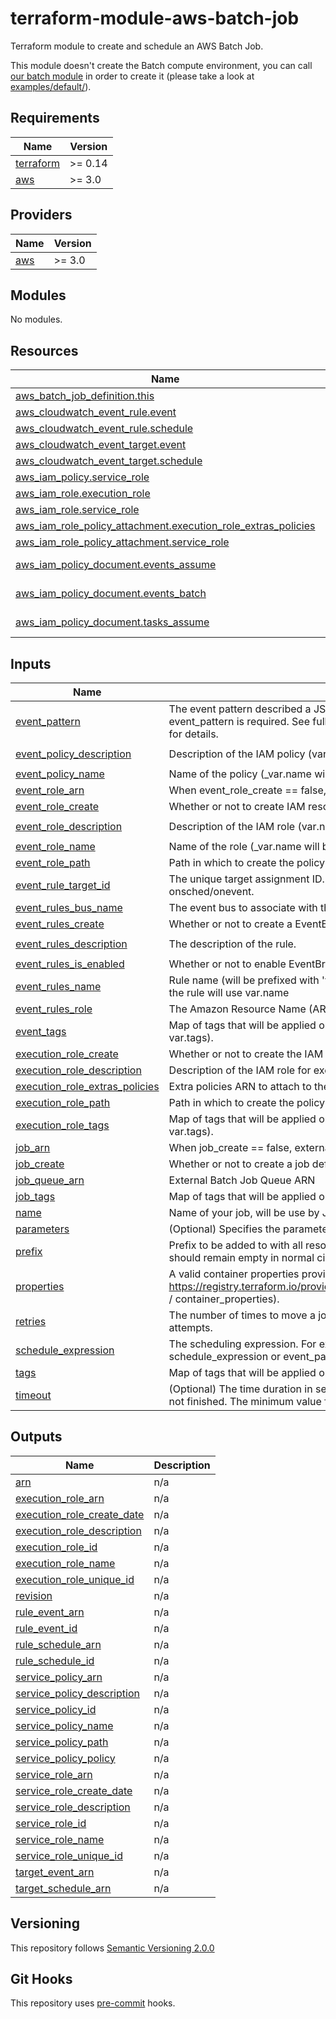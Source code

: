 # terraform-module-aws-batch-job

Terraform module to create and schedule an AWS Batch Job.

This module doesn't create the Batch compute environment, you can call [our batch module](https://scm.dazzlingwrench.fxinnovation.com/fxinnovation-public/terraform-module-aws-batch) in order to create it (please take a look at [examples/default/](examples/default/)).

<!-- BEGINNING OF PRE-COMMIT-TERRAFORM DOCS HOOK -->
## Requirements

| Name | Version |
|------|---------|
| <a name="requirement_terraform"></a> [terraform](#requirement\_terraform) | >= 0.14 |
| <a name="requirement_aws"></a> [aws](#requirement\_aws) | >= 3.0 |

## Providers

| Name | Version |
|------|---------|
| <a name="provider_aws"></a> [aws](#provider\_aws) | >= 3.0 |

## Modules

No modules.

## Resources

| Name | Type |
|------|------|
| [aws_batch_job_definition.this](https://registry.terraform.io/providers/hashicorp/aws/latest/docs/resources/batch_job_definition) | resource |
| [aws_cloudwatch_event_rule.event](https://registry.terraform.io/providers/hashicorp/aws/latest/docs/resources/cloudwatch_event_rule) | resource |
| [aws_cloudwatch_event_rule.schedule](https://registry.terraform.io/providers/hashicorp/aws/latest/docs/resources/cloudwatch_event_rule) | resource |
| [aws_cloudwatch_event_target.event](https://registry.terraform.io/providers/hashicorp/aws/latest/docs/resources/cloudwatch_event_target) | resource |
| [aws_cloudwatch_event_target.schedule](https://registry.terraform.io/providers/hashicorp/aws/latest/docs/resources/cloudwatch_event_target) | resource |
| [aws_iam_policy.service_role](https://registry.terraform.io/providers/hashicorp/aws/latest/docs/resources/iam_policy) | resource |
| [aws_iam_role.execution_role](https://registry.terraform.io/providers/hashicorp/aws/latest/docs/resources/iam_role) | resource |
| [aws_iam_role.service_role](https://registry.terraform.io/providers/hashicorp/aws/latest/docs/resources/iam_role) | resource |
| [aws_iam_role_policy_attachment.execution_role_extras_policies](https://registry.terraform.io/providers/hashicorp/aws/latest/docs/resources/iam_role_policy_attachment) | resource |
| [aws_iam_role_policy_attachment.service_role](https://registry.terraform.io/providers/hashicorp/aws/latest/docs/resources/iam_role_policy_attachment) | resource |
| [aws_iam_policy_document.events_assume](https://registry.terraform.io/providers/hashicorp/aws/latest/docs/data-sources/iam_policy_document) | data source |
| [aws_iam_policy_document.events_batch](https://registry.terraform.io/providers/hashicorp/aws/latest/docs/data-sources/iam_policy_document) | data source |
| [aws_iam_policy_document.tasks_assume](https://registry.terraform.io/providers/hashicorp/aws/latest/docs/data-sources/iam_policy_document) | data source |

## Inputs

| Name | Description | Type | Default | Required |
|------|-------------|------|---------|:--------:|
| <a name="input_event_pattern"></a> [event\_pattern](#input\_event\_pattern) | The event pattern described a JSON object. At least one of schedule\_expression or event\_pattern is required. See full documentation of Events and Event Patterns in EventBridge for details. | `string` | `null` | no |
| <a name="input_event_policy_description"></a> [event\_policy\_description](#input\_event\_policy\_description) | Description of the IAM policy (var.name will be appended). | `string` | `"Service Role for EventBridge / Batch Job"` | no |
| <a name="input_event_policy_name"></a> [event\_policy\_name](#input\_event\_policy\_name) | Name of the policy (\_var.name will be appended). | `string` | `"AWS_Events_Invoke_Batch_Job_Queue"` | no |
| <a name="input_event_role_arn"></a> [event\_role\_arn](#input\_event\_role\_arn) | When event\_role\_create == false, external Service Role ARN | `string` | `null` | no |
| <a name="input_event_role_create"></a> [event\_role\_create](#input\_event\_role\_create) | Whether or not to create IAM resources for EventBridge. | `bool` | `true` | no |
| <a name="input_event_role_description"></a> [event\_role\_description](#input\_event\_role\_description) | Description of the IAM role (var.name will be appended). | `string` | `"Service Role for EventBridge / Batch Job"` | no |
| <a name="input_event_role_name"></a> [event\_role\_name](#input\_event\_role\_name) | Name of the role (\_var.name will be appended). | `string` | `"AWS_Events_Invoke_Batch_Job_Queue"` | no |
| <a name="input_event_role_path"></a> [event\_role\_path](#input\_event\_role\_path) | Path in which to create the policy. | `string` | `"/service-role/"` | no |
| <a name="input_event_rule_target_id"></a> [event\_rule\_target\_id](#input\_event\_rule\_target\_id) | The unique target assignment ID. Will be prefixed with var.prefix and sufixed by -onsched/onevent. | `string` | `"batchjob"` | no |
| <a name="input_event_rules_bus_name"></a> [event\_rules\_bus\_name](#input\_event\_rules\_bus\_name) | The event bus to associate with this rule. If you omit this, the default event bus is used. | `string` | `null` | no |
| <a name="input_event_rules_create"></a> [event\_rules\_create](#input\_event\_rules\_create) | Whether or not to create a EventBridge rule | `bool` | `true` | no |
| <a name="input_event_rules_description"></a> [event\_rules\_description](#input\_event\_rules\_description) | The description of the rule. | `string` | `"Run batch job based on event or schedule"` | no |
| <a name="input_event_rules_is_enabled"></a> [event\_rules\_is\_enabled](#input\_event\_rules\_is\_enabled) | Whether or not to enable EventBridge Rule | `bool` | `true` | no |
| <a name="input_event_rules_name"></a> [event\_rules\_name](#input\_event\_rules\_name) | Rule name (will be prefixed with 'var.prefix-job-' and sufixed with '-onsched/onevent'). If null, the rule will use var.name | `string` | `null` | no |
| <a name="input_event_rules_role"></a> [event\_rules\_role](#input\_event\_rules\_role) | The Amazon Resource Name (ARN) associated with the role that is used for target invocation. | `string` | `null` | no |
| <a name="input_event_tags"></a> [event\_tags](#input\_event\_tags) | Map of tags that will be applied on EventBridge and IAM resources (merged on local.tags, var.tags). | `map(string)` | `{}` | no |
| <a name="input_execution_role_create"></a> [execution\_role\_create](#input\_execution\_role\_create) | Whether or not to create the IAM execution role. | `bool` | `true` | no |
| <a name="input_execution_role_description"></a> [execution\_role\_description](#input\_execution\_role\_description) | Description of the IAM role for executing task (var.name will be appended). | `string` | `"Execution role for tasks"` | no |
| <a name="input_execution_role_extras_policies"></a> [execution\_role\_extras\_policies](#input\_execution\_role\_extras\_policies) | Extra policies ARN to attach to the execution role | `list(string)` | `[]` | no |
| <a name="input_execution_role_path"></a> [execution\_role\_path](#input\_execution\_role\_path) | Path in which to create the policy for executing task. | `string` | `"/"` | no |
| <a name="input_execution_role_tags"></a> [execution\_role\_tags](#input\_execution\_role\_tags) | Map of tags that will be applied on IAM resources for execution role (merged on local.tags, var.tags). | `map(string)` | `{}` | no |
| <a name="input_job_arn"></a> [job\_arn](#input\_job\_arn) | When job\_create == false, external job definition ARN | `string` | `null` | no |
| <a name="input_job_create"></a> [job\_create](#input\_job\_create) | Whether or not to create a job definition | `bool` | `true` | no |
| <a name="input_job_queue_arn"></a> [job\_queue\_arn](#input\_job\_queue\_arn) | External Batch Job Queue ARN | `string` | n/a | yes |
| <a name="input_job_tags"></a> [job\_tags](#input\_job\_tags) | Map of tags that will be applied on job definition (merged on local.tags, var.tags). | `map(string)` | `{}` | no |
| <a name="input_name"></a> [name](#input\_name) | Name of your job, will be use by Job definition and EventBridge resources. | `string` | n/a | yes |
| <a name="input_parameters"></a> [parameters](#input\_parameters) | (Optional) Specifies the parameter substitution placeholders to set in the job definition. | `map(string)` | `{}` | no |
| <a name="input_prefix"></a> [prefix](#input\_prefix) | Prefix to be added to with all resource's names of the module. Prefix is mainly used for tests and should remain empty in normal circumstances. | `string` | `""` | no |
| <a name="input_properties"></a> [properties](#input\_properties) | A valid container properties provided as a map (see an example here https://registry.terraform.io/providers/hashicorp/aws/latest/docs/resources/batch_job_definition / container\_properties). | `any` | n/a | yes |
| <a name="input_retries"></a> [retries](#input\_retries) | The number of times to move a job to the RUNNABLE status. You may specify between 1 and 10 attempts. | `number` | `1` | no |
| <a name="input_schedule_expression"></a> [schedule\_expression](#input\_schedule\_expression) | The scheduling expression. For example, cron(0 20 * * ? *) or rate(5 minutes). At least one of schedule\_expression or event\_pattern is required. Can only be used on the default event bus. | `string` | `null` | no |
| <a name="input_tags"></a> [tags](#input\_tags) | Map of tags that will be applied on all resources. | `map(string)` | `{}` | no |
| <a name="input_timeout"></a> [timeout](#input\_timeout) | (Optional) The time duration in seconds after which AWS Batch terminates your jobs if they have not finished. The minimum value for the timeout is 60 seconds. | `number` | `null` | no |

## Outputs

| Name | Description |
|------|-------------|
| <a name="output_arn"></a> [arn](#output\_arn) | n/a |
| <a name="output_execution_role_arn"></a> [execution\_role\_arn](#output\_execution\_role\_arn) | n/a |
| <a name="output_execution_role_create_date"></a> [execution\_role\_create\_date](#output\_execution\_role\_create\_date) | n/a |
| <a name="output_execution_role_description"></a> [execution\_role\_description](#output\_execution\_role\_description) | n/a |
| <a name="output_execution_role_id"></a> [execution\_role\_id](#output\_execution\_role\_id) | n/a |
| <a name="output_execution_role_name"></a> [execution\_role\_name](#output\_execution\_role\_name) | n/a |
| <a name="output_execution_role_unique_id"></a> [execution\_role\_unique\_id](#output\_execution\_role\_unique\_id) | n/a |
| <a name="output_revision"></a> [revision](#output\_revision) | n/a |
| <a name="output_rule_event_arn"></a> [rule\_event\_arn](#output\_rule\_event\_arn) | n/a |
| <a name="output_rule_event_id"></a> [rule\_event\_id](#output\_rule\_event\_id) | n/a |
| <a name="output_rule_schedule_arn"></a> [rule\_schedule\_arn](#output\_rule\_schedule\_arn) | n/a |
| <a name="output_rule_schedule_id"></a> [rule\_schedule\_id](#output\_rule\_schedule\_id) | n/a |
| <a name="output_service_policy_arn"></a> [service\_policy\_arn](#output\_service\_policy\_arn) | n/a |
| <a name="output_service_policy_description"></a> [service\_policy\_description](#output\_service\_policy\_description) | n/a |
| <a name="output_service_policy_id"></a> [service\_policy\_id](#output\_service\_policy\_id) | n/a |
| <a name="output_service_policy_name"></a> [service\_policy\_name](#output\_service\_policy\_name) | n/a |
| <a name="output_service_policy_path"></a> [service\_policy\_path](#output\_service\_policy\_path) | n/a |
| <a name="output_service_policy_policy"></a> [service\_policy\_policy](#output\_service\_policy\_policy) | n/a |
| <a name="output_service_role_arn"></a> [service\_role\_arn](#output\_service\_role\_arn) | n/a |
| <a name="output_service_role_create_date"></a> [service\_role\_create\_date](#output\_service\_role\_create\_date) | n/a |
| <a name="output_service_role_description"></a> [service\_role\_description](#output\_service\_role\_description) | n/a |
| <a name="output_service_role_id"></a> [service\_role\_id](#output\_service\_role\_id) | n/a |
| <a name="output_service_role_name"></a> [service\_role\_name](#output\_service\_role\_name) | n/a |
| <a name="output_service_role_unique_id"></a> [service\_role\_unique\_id](#output\_service\_role\_unique\_id) | n/a |
| <a name="output_target_event_arn"></a> [target\_event\_arn](#output\_target\_event\_arn) | n/a |
| <a name="output_target_schedule_arn"></a> [target\_schedule\_arn](#output\_target\_schedule\_arn) | n/a |
<!-- END OF PRE-COMMIT-TERRAFORM DOCS HOOK -->

## Versioning

This repository follows [Semantic Versioning 2.0.0](https://semver.org/)

## Git Hooks

This repository uses [pre-commit](https://pre-commit.com/) hooks.

